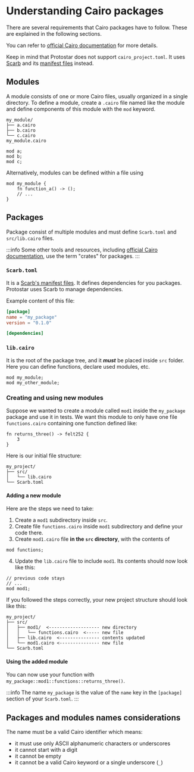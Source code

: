 # Understanding Cairo packages

There are several requirements that Cairo packages have to follow. These are explained in the following sections.

You can refer to [official Cairo documentation](https://github.com/starkware-libs/cairo/tree/main/docs/reference) for
more details. 

Keep in mind that Protostar does not support `cairo_project.toml`. 
It uses [Scarb](https://docs.swmansion.com/scarb) and its [manifest files](https://docs.swmansion.com/scarb/docs/reference/manifest) instead.

## Modules

A module consists of one or more Cairo files, usually organized in a single directory. To define a module, create
a `.cairo`
file named like the module and define components of this module with the `mod` keyword.

```
my_module/
├── a.cairo
├── b.cairo
└── c.cairo
my_module.cairo
```

```cairo title="my_module.cairo"
mod a;
mod b;
mod c;
```

Alternatively, modules can be defined within a file using

```cairo title="my_module.cairo"
mod my_module {
    fn function_a() -> ();
    // ...
}
```

## Packages

Package consist of multiple modules and must define `Scarb.toml` and `src/lib.cairo` files.

:::info
Some other tools and resources,
including [official Cairo documentation](https://github.com/starkware-libs/cairo/tree/main/docs/reference), use the
term "crates" for packages.
:::

### `Scarb.toml`

It is a [Scarb's manifest files](https://docs.swmansion.com/scarb/docs/reference/manifest). 
It defines dependencies for you packages. Protostar uses Scarb to manage dependencies.

Example content of this file:

```toml title="Scarb.toml"
[package]
name = "my_package"
version = "0.1.0"

[dependencies]
```

### `lib.cairo`

It is the root of the package tree, and it ***must*** be placed inside `src` folder. Here you can define functions, declare used modules, etc.

```cairo title="lib.cairo"
mod my_module;
mod my_other_module;
```

### Creating and using new modules

Suppose we wanted to create a module called `mod1` inside the `my_package` package and use it in tests.
We want this module to only have one file `functions.cairo` containing one function defined like:

```cairo title="functions.cairo"
fn returns_three() -> felt252 {
    3
}
```

Here is our initial file structure:

```
my_project/
├── src/
│   └── lib.cairo
└── Scarb.toml
```

#### Adding a new module

Here are the steps we need to take:

1. Create a `mod1` subdirectory inside `src`.
2. Create file `functions.cairo` inside `mod1` subdirectory and define your code there.
3. Create `mod1.cairo` file **in the `src` directory**, with the contents of

```cairo title="mod1.cairo"
mod functions;
```

4. Update the `lib.cairo` file to include `mod1`. Its contents should now look like this:

```cairo title="lib.cairo"
// previous code stays
// ...
mod mod1;
```

If you followed the steps correctly, your new project structure should look like this:

```
my_project/
├── src/
│   ├── mod1/  <------------------- new directory
│   │   └── functions.cairo  <----- new file
│   ├── lib.cairo  <--------------- contents updated
│   └── mod1.cairo <--------------- new file
└── Scarb.toml
```

#### Using the added module

You can now use your function with `my_package::mod1::functions::returns_three()`.

:::info
The name `my_package` is the value of the `name` key in the `[package]` section of your `Scarb.toml`.
:::

## Packages and modules names considerations

The name must be a valid Cairo identifier which means:
- it must use only ASCII alphanumeric characters or underscores
- it cannot start with a digit
- it cannot be empty
- it cannot be a valid Cairo keyword or a single underscore (`_`)
